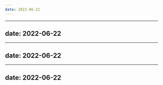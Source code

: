 ```yaml
---
date: 2022-06-22
---
```


---
date: 2022-06-22
---

---
date: 2022-06-22
---

---
date: 2022-06-22
---
